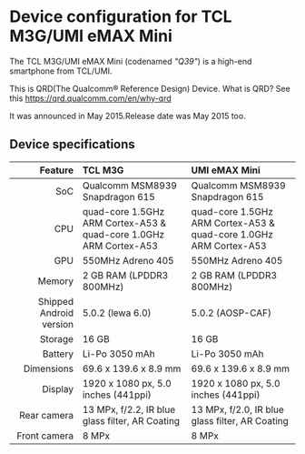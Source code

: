 Device configuration for TCL M3G/UMI eMAX Mini
==============

The TCL M3G/UMI eMAX Mini (codenamed _"Q39"_) is a high-end smartphone from TCL/UMI.

This is QRD(The Qualcomm® Reference Design) Device.
What is QRD? See this https://qrd.qualcomm.com/en/why-qrd

It was announced in May 2015.Release date was May 2015 too.

## Device specifications


| Feature      | TCL M3G                                         | UMI eMAX Mini                                   |
| -----------: | :---------------------------------------------- | :---------------------------------------------- |
| SoC          | Qualcomm MSM8939 Snapdragon 615                 | Qualcomm MSM8939 Snapdragon 615                 |
| CPU          | quad-core 1.5GHz ARM Cortex-A53 & quad-core 1.0GHz ARM Cortex-A53  | quad-core 1.5GHz ARM Cortex-A53 & quad-core 1.0GHz ARM Cortex-A53  |
| GPU          | 550MHz Adreno 405                               | 550MHz Adreno 405                               |
| Memory       | 2 GB RAM (LPDDR3 800MHz)                        | 2 GB RAM (LPDDR3 800MHz)                        |
| Shipped Android version | 5.0.2 (lewa 6.0)                     | 5.0.2 (AOSP-CAF)                                |
| Storage      | 16 GB                                           | 16 GB                                           |
| Battery      | Li-Po 3050 mAh                                  | Li-Po 3050 mAh                                  |
| Dimensions   | 69.6 x 139.6 x 8.9 mm                           | 69.6 x 139.6 x 8.9 mm                           |
| Display      | 1920 x 1080 px, 5.0 inches (441ppi)             | 1920 x 1080 px, 5.0 inches (441ppi)             |
| Rear camera  | 13 MPx, f/2.2, IR blue glass filter, AR Coating | 13 MPx, f/2.0, IR blue glass filter, AR Coating |
| Front camera | 8 MPx                                           | 8 MPx                                           |
